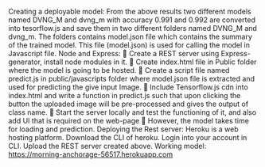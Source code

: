 Creating a deployable model:
From the above results two different models named DVNG_M and dvng_m with accuracy 0.991 and 0.992 are converted into tesorflow.js and save them in two different folders named DVNG_M and dvng_m. The folders contains model.json file which contains the summary of the trained model. This file (model.json) is used for calling the model in Javascript file.
Node and Express:
	Create a REST server using Express-generator, install node modules in it.
	Create index.html file in Public folder where the model is going to be hosted.
	Create a script file named predict.js in public/javascripts folder where model.json file is extracted and used for predicting the give input Image.
	Include Tensorflow.js cdn into index.html and write a function in predict.js such that upon clicking the button the uploaded image will be pre-processed and gives the output of class name.
	Start the server locally and test the functioning of it, and also add UI that is required on the web-page
	However, the model takes time for loading and prediction.
Deploying the Rest server:
Heroku is a web hosting platform. Download the CLI of heroku. Login into your account in CLI. Upload the REST server created above.
Working model: https://morning-anchorage-56517.herokuapp.com

